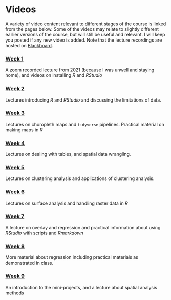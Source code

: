 # Videos
A variety of video content relevant to different stages of the course is linked from the pages below. Some of the videos may relate to slightly different earlier versions of the course, but will still be useful and relevant. I will keep you posted if any new video is added. Note that the lecture recordings are hosted on [Blackboard](https://blackboard.vuw.ac.nz "VUW Blackboard").

### [Week 1](video-indexes/week01.md)
A zoom recorded lecture from 2021 (because I was unwell and staying home), and videos on installing _R_ and _RStudio_

### [Week 2](video-indexes/week02.md)
Lectures introducing _R_ and _RStudio_ and discussing the limitations of data.

### [Week 3](video-indexes/week03.md)
Lectures on choropleth maps and `tidyverse` pipelines. Practical material on making maps in _R_

### [Week 4](video-indexes/week04.md)
Lectures on dealing with tables, and spatial data wrangling.

### [Week 5](video-indexes/week05.md)
Lectures on clustering analysis and applications of clustering analysis.

### [Week 6](video-indexes/week06.md)
Lectures on surface analysis and handling raster data in _R_

### [Week 7](video-indexes/week07.md)
A lecture on overlay and regression and practical information about using _RStudio_ with scripts and _Rmarkdown_

### [Week 8](video-indexes/week08.md)
More material about regression including practical materials as demonstrated in class.

### [Week 9](video-indexes/week09.md)
An introduction to the mini-projects, and a lecture about spatial analysis methods
